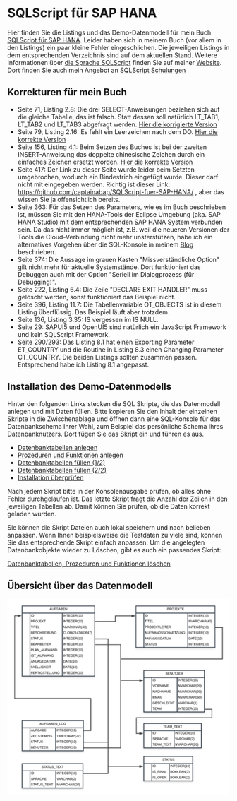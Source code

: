 # SQLScript für SAP HANA
Hier finden Sie die Listings und das Demo-Datenmodell für mein Buch [SQLScript für SAP HANA](https://www.rheinwerk-verlag.de/sqlscript-fur-sap-hana_4614/). Leider haben sich in meinem Buch (vor allem in den Listings) ein paar kleine Fehler eingeschlichen. Die jeweiligen Listings in dem entsprechenden Verzeichnis sind auf dem aktuellen Stand. Weitere Informationen über [die Sprache SQLScript](https://www.brandeis.de/sqlscript) finden Sie auf meiner [Website](https://www.brandeis.de/sqlscript). Dort finden Sie auch mein Angebot an [SQLScript Schulungen](https://www.brandeis.de/schulungen/)
## Korrekturen für mein Buch
* Seite 71, Listing 2.8: Die drei SELECT-Anweisungen beziehen sich auf die gleiche Tabelle, das ist falsch. Statt dessen soll natürlich LT_TAB1, LT_TAB2 und LT_TAB3 abgefragt werden. [Hier die korrigierte Version](https://github.com/captainabap/SQLScript-fuer-SAP-HANA/blob/master/Listings/Kapitel%202/Listing%202.8.sql)
* Seite 79, Listing 2.16: Es fehlt ein Leerzeichen nach dem DO. [Hier die korrekte Version](https://github.com/captainabap/SQLScript-fuer-SAP-HANA/blob/master/Listings/Kapitel%202/Listing%202.16.sql)
* Seite 156, Listing 4.1: Beim Setzen des Buches ist bei der zweiten INSERT-Anweisung das doppelte chinesische Zeichen durch ein einfaches Zeichen ersetzt worden. [Hier die korrekte Version](https://github.com/captainabap/SQLScript-fuer-SAP-HANA/blob/master/Listings/Kapitel%204/Listing%204.1.sql)
* Seite 417: Der Link zu dieser Seite wurde leider beim Setzten umgebrochen, wodurch ein Bindestrich eingefügt wurde. Dieser darf nicht mit eingegeben werden.  Richtig ist dieser Link: https://github.com/captainabap/SQLScript-fuer-SAP-HANA/ , aber das wissen Sie ja offensichtlich bereits. 
* Seite 363: Für das Setzen des Parameters, wie es im Buch beschrieben ist, müssen Sie mit den HANA-Tools der Eclipse Umgebung (aka. SAP HANA Studio) mit dem entsprechenden SAP HANA System verbunden sein. Da das nicht immer möglich ist, z.B. weil die neueren Versionen der Tools die Cloud-Verbindung nicht mehr unsterstützen, habe ich ein alternatives Vorgehen über die SQL-Konsole in meinem [Blog](https://www.brandeis.de/blog/sqlscript-debugging-with-the-web-based-development-workbench/) beschrieben.
* Seite 374: Die Aussage im grauen Kasten "Missverständliche Option" gilt nicht mehr für aktuelle Systemstände. Dort funktioniert das Debuggen auch mit der Option "Seriell im Dialogprozess (für Debugging)". 
* Seite 222, Listing 6.4: Die Zeile "DECLARE EXIT HANDLER" muss gelöscht werden, sonst funktioniert das Beispiel nicht. 
* Seite 396, Listing 11.7: Die Tabellenvariable OT_OBJECTS ist in diesem Listing überflüssig. Das Beispiel läuft aber trotzdem.
* Seite 136, Listing 3.35: IS vergessen im IS NULL. 
* Seite 29: SAPUI5 und OpenUI5 sind natürlich ein JavaScript Framework und kein SQLScript Framework.
* Seite 290/293: Das Listing 8.1 hat einen Exporting Parameter ET_COUNTRY und die Routine in Listing 8.3 einen Changing Parameter CT_COUNTRY. Die beiden Listings sollten zusammen passen. Entsprechend habe ich Listing 8.1 angepasst. 

## Installation des Demo-Datenmodells
Hinter den folgenden Links stecken die SQL Skripte, die das Datenmodell anlegen und mit Daten füllen. Bitte kopieren Sie den Inhalt der einzelnen Skripte in die Zwischenablage und öffnen dann eine SQL-Konsole für das Datenbankschema Ihrer Wahl, zum Beispiel das persönliche Schema Ihres Datenbanknutzers. Dort fügen Sie das Skript ein und führen es aus. 

* [Datenbanktabellen anlegen](https://raw.githubusercontent.com/captainabap/Einstieg-in-SQLScript/master/Install/Install_01_Create_Tables.sql)
* [Prozeduren und Funktionen anlegen](https://raw.githubusercontent.com/captainabap/Einstieg-in-SQLScript/master/Install/Install_02_Create_Procedures_and_Functions.sql)
* [Datenbanktabellen füllen (1/2) ](https://raw.githubusercontent.com/captainabap/Einstieg-in-SQLScript/master/Install/Install_03_Fill_with_Data.sql)
* [Datenbanktabellen füllen (2/2) ](https://raw.githubusercontent.com/captainabap/SQLScript-fuer-SAP-HANA/master/Install/Install_03a_Fill_with_data_2.sql)
* [Installation überprüfen](https://raw.githubusercontent.com/captainabap/Einstieg-in-SQLScript/master/Install/Install_04_Check_Install_Result.sql)

Nach jedem Skript bitte in der Konsolenausgabe prüfen, ob alles ohne Fehler durchgelaufen ist. Das letzte Skript fragt die Anzahl der Zeilen in den jeweiligen Tabellen ab. Damit können Sie prüfen, ob die Daten korrekt geladen wurden. 

Sie können die Skript Dateien auch lokal speichern und nach belieben anpassen. Wenn Ihnen beispielsweise die Testdaten zu viele sind, können Sie das entsprechende Skript einfach anpassen. Um die angelegten Datenbankobjekte wieder zu Löschen, gibt es auch ein passendes Skript:

[Datenbanktabellen, Prozeduren und Funktionen löschen](https://raw.githubusercontent.com/captainabap/Einstieg-in-SQLScript/master/Install/uninstall.sql)


## Übersicht über das Datenmodell

![Übersicht](https://github.com/captainabap/Einstieg-in-SQLScript/blob/master/A02_Demo_Datenmodell.png)
